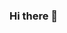 ### Hi there 👋

<!--
**nader2003/nader2003**.

Escola Centro Federal de Educação e Tecnologia de Minas Gerais (CEFETMG)
Curso Redes de Computadores e estou no 2º do Ensino Médio

Estou aprendendo: Node.js, Python e MySQL

